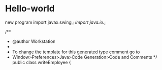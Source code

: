 # Hello-world
new program
import javax.swing.*;
import java.io.*;

/**
 * @author Workstation
 *
 * To change the template for this generated type comment go to
 * Window&gt;Preferences&gt;Java&gt;Code Generation&gt;Code and Comments
 */
public class writeEmployee {
